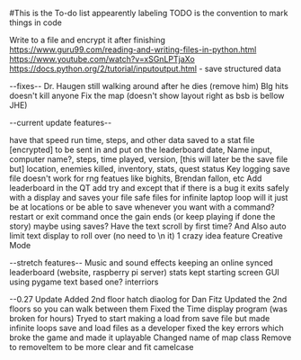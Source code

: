 #This is the To-do list
appearently labeling TODO is the convention to mark things in code

Write to a file and encrypt it after finishing
https://www.guru99.com/reading-and-writing-files-in-python.html
https://www.youtube.com/watch?v=xSGnLPTjaXo
https://docs.python.org/2/tutorial/inputoutput.html - save structured data

--fixes--
Dr. Haugen still walking around after he dies (remove him)
BIg hits doesn't kill anyone
Fix the map (doesn't show layout right as bsb is bellow JHE)


--current update features--

have that speed run time, steps, and other data saved to a stat file [encrypted] to be sent in and put on the leaderboard
	date, Name input, computer name?, steps, time played, version,
	[this will later be the save file but] location, enemies killed, inventory, stats, quest status
	Key logging save file doesn't work for rng featues like bighits, Brendan fallon, etc 
Add leaderboard in the QT
add try and except that if there is a bug it exits safely with a display and saves your file
safe files for infinite laptop loop
	will it just be at locations 
	or be able to save whenever you want with a command?
restart or exit command once the gain ends (or keep playing if done the story)
	maybe using saves?
Have the text scroll by first time? And Also auto limit text display to roll over (no need to \n it)
1 crazy idea feature
Creative Mode

--stretch features--
Music and sound effects
keeping an online synced leaderboard (website, raspberry pi server)
stats kept
starting screen
	GUI using pygame text based one?
interriors

--0.27 Update
Added 2nd floor hatch
diaolog for Dan Fitz
Updated the 2nd floors so you can walk between them
Fixed the Time display program (was broken for hours)
Tryed to start making a load from save file but made infinite loops
save and load files as a developer
fixed the key errors which broke the game and made it uplayable
Changed name of map class Remove to removeItem to be more clear and fit camelcase
